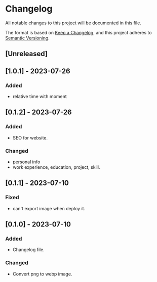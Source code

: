 # Changelog

All notable changes to this project will be documented in this file.

The format is based on [Keep a Changelog](https://keepachangelog.com/en/1.0.0/),
and this project adheres to [Semantic Versioning](https://semver.org/spec/v2.0.0.html).

## [Unreleased]

## [1.0.1] - 2023-07-26
### Added
- relative time with moment

## [0.1.2] - 2023-07-26
### Added
- SEO for website.
### Changed
- personal info
- work experience, education, project, skill.

## [0.1.1] - 2023-07-10
### Fixed
- can't export image when deploy it.

## [0.1.0] - 2023-07-10
### Added
- Changelog file.
### Changed 
- Convert png to webp image.
